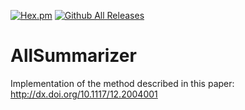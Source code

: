 [![Hex.pm](https://img.shields.io/hexpm/l/plug.svg?maxAge=2592000?style=plastic)]()
[![Github All Releases](https://img.shields.io/github/downloads/atom/atom/total.svg?maxAge=2592000?style=plastic)](https://github.com/kariminf/AllSummarizer)

AllSummarizer
=============

Implementation of the method described in this paper: http://dx.doi.org/10.1117/12.2004001
